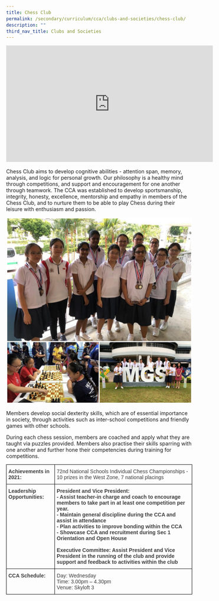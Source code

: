 ```yaml
---
title: Chess Club
permalink: /secondary/curriculum/cca/clubs-and-societies/chess-club/
description: ""
third_nav_title: Clubs and Societies
---
```




<iframe width="560" height="315" src="https://www.youtube.com/embed/CB7RIXipZmU" title="YouTube video player" frameborder="0" allow="accelerometer; autoplay; clipboard-write; encrypted-media; gyroscope; picture-in-picture" allowfullscreen></iframe>

Chess Club aims to develop cognitive abilities - attention span, memory, analysis, and logic for personal growth. Our philosophy is a healthy mind through competitions, and support and encouragement for one another through teamwork. The CCA was established to develop sportsmanship, integrity, honesty, excellence, mentorship and empathy in members of the Chess Club, and to nurture them to be able to play Chess during their leisure with enthusiasm and passion.

![](/images/chess.jpg)

Members develop social dexterity skills, which are of essential importance in society, through activities such as inter-school competitions and friendly games with other schools.  

During each chess session, members are coached and apply what they are taught via puzzles provided. Members also practise their skills sparring with one another and further hone their competencies during training for competitions.

<style type="text/css">
.tg  {border-collapse:collapse;border-spacing:0;}
.tg td{border-color:black;border-style:solid;border-width:1px;font-family:Arial, sans-serif;font-size:14px;
  overflow:hidden;padding:10px 5px;word-break:normal;}
.tg th{border-color:black;border-style:solid;border-width:1px;font-family:Arial, sans-serif;font-size:14px;
  font-weight:normal;overflow:hidden;padding:10px 5px;word-break:normal;}
.tg .tg-uwnk{color:#3D3D3D;text-align:left;vertical-align:top}
.tg .tg-bzr3{color:#3D3D3D;font-weight:bold;text-align:left;vertical-align:top}
</style>
<table class="tg">
<thead>
  <tr>
    <th class="tg-bzr3">Achievements in 2021:  <br></th>
    <th class="tg-uwnk">72nd National Schools Individual Chess Championships - 10 prizes in the West Zone, 7 national placings</th>
  </tr>
</thead>
<tbody>
  <tr>
    <td class="tg-bzr3">Leadership Opportunities:</td>
    <td class="tg-bzr3">President and Vice President:<br>- Assist teacher-in charge and coach to encourage members to take part in at least one competition per year.<br>- Maintain general discipline during the CCA and assist in attendance<br>- Plan activities to improve bonding within the CCA<br>- Showcase CCA and recruitment during Sec 1 Orientation and Open House<br><br>Executive Committee: Assist President and Vice President in the running of the club and provide support and feedback to activities within the club</td>
  </tr>
  <tr>
    <td class="tg-bzr3">CCA Schedule:</td>
    <td class="tg-uwnk"><span style="color:inherit;background-color:transparent">Day: Wednesday </span><br><span style="color:inherit;background-color:transparent">Time: 3.00pm – 4.30pm </span><br><span style="color:inherit;background-color:transparent">Venue: Skyloft 3</span></td>
  </tr>
</tbody>
</table>